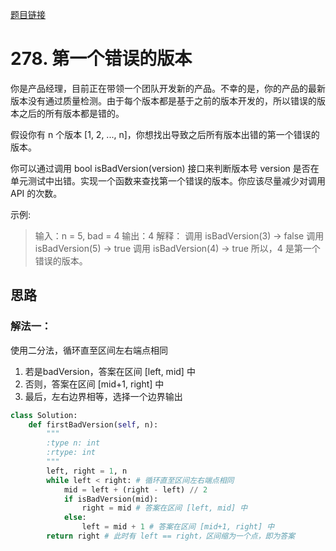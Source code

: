 [题目链接](xxx)
# 278. 第一个错误的版本
你是产品经理，目前正在带领一个团队开发新的产品。不幸的是，你的产品的最新版本没有通过质量检测。由于每个版本都是基于之前的版本开发的，所以错误的版本之后的所有版本都是错的。

假设你有 n 个版本 [1, 2, ..., n]，你想找出导致之后所有版本出错的第一个错误的版本。

你可以通过调用 bool isBadVersion(version) 接口来判断版本号 version 是否在单元测试中出错。实现一个函数来查找第一个错误的版本。你应该尽量减少对调用 API 的次数。

示例:
>输入：n = 5, bad = 4
输出：4
解释：
调用 isBadVersion(3) -> false 
调用 isBadVersion(5) -> true 
调用 isBadVersion(4) -> true
所以，4 是第一个错误的版本。


## 思路

### 解法一：
使用二分法，循环直至区间左右端点相同
1. 若是badVersion，答案在区间 [left, mid] 中
2. 否则，答案在区间 [mid+1, right] 中
3. 最后，左右边界相等，选择一个边界输出
```python
class Solution:
    def firstBadVersion(self, n):
        """
        :type n: int
        :rtype: int
        """
        left, right = 1, n
        while left < right: # 循环直至区间左右端点相同
            mid = left + (right - left) // 2
            if isBadVersion(mid):
                right = mid # 答案在区间 [left, mid] 中
            else:
                left = mid + 1 # 答案在区间 [mid+1, right] 中
        return right # 此时有 left == right，区间缩为一个点，即为答案
```

